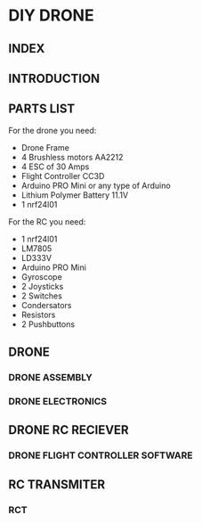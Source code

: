 # DIY DRONE 

## INDEX

## INTRODUCTION

## PARTS LIST
For the drone you need:
* Drone Frame
* 4 Brushless motors AA2212
* 4 ESC of 30 Amps
* Flight Controller CC3D
* Arduino PRO Mini or any type of Arduino
* Lithium Polymer Battery 11.1V 
* 1 nrf24l01 

For the RC you need:
* 1 nrf24l01
* LM7805
* LD333V
* Arduino PRO Mini
* Gyroscope
* 2 Joysticks 
* 2 Switches
* Condersators
* Resistors
* 2 Pushbuttons

## DRONE
### DRONE ASSEMBLY

### DRONE ELECTRONICS

## DRONE RC RECIEVER

### DRONE FLIGHT CONTROLLER SOFTWARE

## RC TRANSMITER

### RCT
